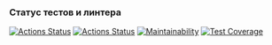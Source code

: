 ### Статус тестов и линтера
[![Actions Status](https://github.com/elisad5791/php-project-48/workflows/hexlet-check/badge.svg)](https://github.com/elisad5791/php-project-48/actions)
[![Actions Status](https://github.com/elisad5791/php-project-48/actions/workflows/ci.yml/badge.svg)](https://github.com/elisad5791/php-project-48/actions//workflows/ci.yml)
[![Maintainability](https://api.codeclimate.com/v1/badges/3258193dff93596a9898/maintainability)](https://codeclimate.com/github/elisad5791/php-project-48/maintainability)
[![Test Coverage](https://api.codeclimate.com/v1/badges/3258193dff93596a9898/test_coverage)](https://codeclimate.com/github/elisad5791/php-project-48/test_coverage)